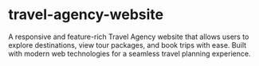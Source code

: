 # travel-agency-website
A responsive and feature-rich Travel Agency website that allows users to explore destinations, view tour packages, and book trips with ease. Built with modern web technologies for a seamless travel planning experience.
